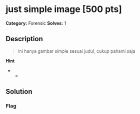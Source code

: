 # just simple image [500 pts]

**Category:** Forensic
**Solves:** 1

## Description
>ini hanya gambar simple sesuai judul, cukup pahami saja

**Hint**
* -

## Solution

### Flag

